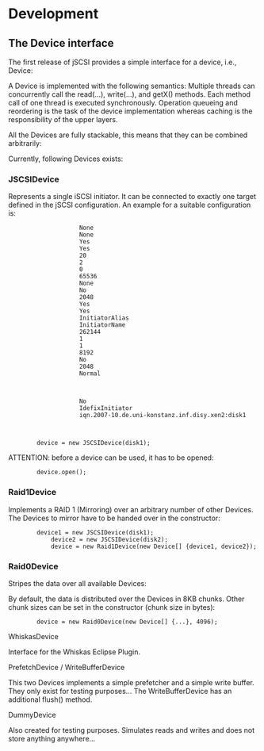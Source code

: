 # Development

## The Device interface

The first release of jSCSI provides a simple interface for a device, i.e., Device:



A Device is implemented with the following semantics: 
Multiple threads can concurrently call the read(...), write(...), and getX() methods. Each method call of one thread is executed synchronously. 
Operation queueing and reordering is the task of the device implementation whereas caching is the responsibility of the upper layers.

All the Devices are fully stackable, this means that they can be combined arbitrarily:

Currently, following Devices exists:

### JSCSIDevice

Represents a single iSCSI initiator. It can be connected to exactly one target defined in the jSCSI configuration. An example for a suitable configuration is:

	
		
				

					
						None
						None
						Yes
						Yes
						20
						2
						0
						65536
						None
						No
						2048
						Yes
						Yes
						InitiatorAlias
						InitiatorName
						262144
						1
						1
						8192
						No
						2048
						Normal
					

					
						No
						IdefixInitiator
						iqn.2007-10.de.uni-konstanz.inf.disy.xen2:disk1
						
					
			
			device = new JSCSIDevice(disk1);
		
ATTENTION: before a device can be used, it has to be opened:

			device.open();
		
### Raid1Device

Implements a RAID 1 (Mirroring) over an arbitrary number of other Devices. 
The Devices to mirror have to be handed over in the constructor:

			device1 = new JSCSIDevice(disk1);
				device2 = new JSCSIDevice(disk2);
				device = new Raid1Device(new Device[] {device1, device2});
		
### Raid0Device

Stripes the data over all available Devices:



By default, the data is distributed over the Devices in 8KB chunks. Other chunk sizes can be set in the constructor (chunk size in bytes):

			device = new Raid0Device(new Device[] {...}, 4096);
		
WhiskasDevice

Interface for the Whiskas Eclipse Plugin.

PrefetchDevice / WriteBufferDevice

This two Devices implements a simple prefetcher and a simple write buffer. They only exist for testing purposes... 
The WriteBufferDevice has an additional flush() method.

DummyDevice

Also created for testing purposes. Simulates reads and writes and does not store anything anywhere...